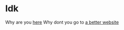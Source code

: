 # Idk
Why are you [here](https://xzvc.tk)
Why dont you go to [a better website](https://en.wikipedia.org)
